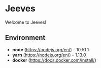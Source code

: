 # Jeeves
Welcome to Jeeves!

## Environment
+ **node** (https://nodejs.org/en/) - 10.51.1
+ **yarn** (https://nodejs.org/en/) - 1.13.0
+ **docker** (https://docs.docker.com/install/)
